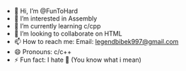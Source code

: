 - 👋 Hi, I’m @FunToHard
- 👀 I’m interested in Assembly
- 🌱 I’m currently learning c/cpp
- 💞️ I’m looking to collaborate on HTML
- 📫 How to reach me: Email: legendbibek997@gmail.com
- 😄 Pronouns: c/c++
- ⚡ Fun fact: I hate 🐍 (You know what i mean)

<!---
FunToHard/FunToHard is a ✨ special ✨ repository because its `README.md` (this file) appears on your GitHub profile.
You can click the Preview link to take a look at your changes.
--->
